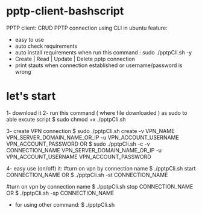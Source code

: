 # pptp-client-bashscript
PPTP client: CRUD PPTP connection using CLI in ubuntu
feature:
  - easy to use
  - auto check requirements
  - auto install requirements when run this command : sudo ./pptpCli.sh -y
  - Create | Read | Update | Delete pptp connection
  - print stauts when connection established or username/password is wrong

# let's start
1- download it
2- run this command ( where file downloaded ) as sudo to able excute script
  $ sudo chmod +x ./pptpCli.sh
  
3- create VPN connection
  $ sudo ./pptpCli.sh create -v VPN_NAME VPN_SERVER_DOMAIN_NAME_OR_IP -u VPN_ACCOUNT_USERNAME VPN_ACCOUNT_PASSWORD
  OR
  $ sudo ./pptpCli.sh -c -v CONNECTION_NAME VPN_SERVER_DOMAIN_NAME_OR_IP -u VPN_ACCOUNT_USERNAME VPN_ACCOUNT_PASSWORD
  
4- easy use (on/off) it:
  #turn on vpn by connection name
  $ ./pptpCli.sh start CONNECTION_NAME
  OR
  $ ./pptpCli.sh -st CONNECTION_NAME
  
  #turn on vpn by connection name
  $ ./pptpCli.sh stop CONNECTION_NAME
  OR
  $ ./pptpCli.sh -sp CONNECTION_NAME
  
- for using other command:
  $ ./pptpCli.sh
